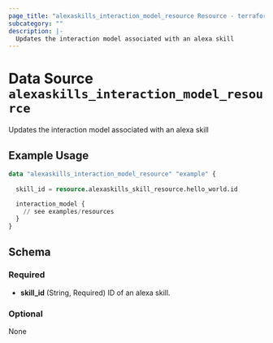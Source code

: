 ```yaml
---
page_title: "alexaskills_interaction_model_resource Resource - terraform-provider-alexaskills"
subcategory: ""
description: |-
  Updates the interaction model associated with an alexa skill
---
```


# Data Source `alexaskills_interaction_model_resource`

Updates the interaction model associated with an alexa skill

## Example Usage

```terraform
data "alexaskills_interaction_model_resource" "example" {
  
  skill_id = resource.alexaskills_skill_resource.hello_world.id

  interaction_model {
    // see examples/resources
  }
}
```

## Schema

### Required

- **skill_id** (String, Required) ID of an alexa skill.

### Optional

None